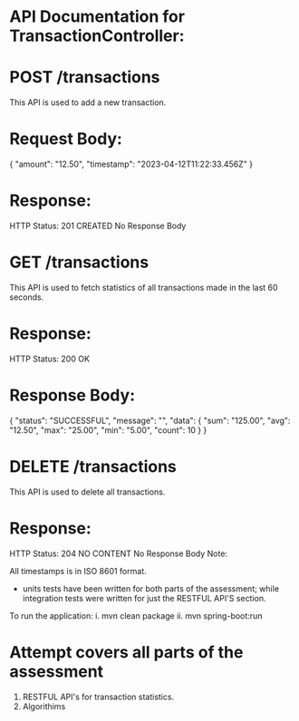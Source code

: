 # API Documentation for TransactionController:

# POST /transactions
This API is used to add a new transaction.

# Request Body:
{
"amount": "12.50",
"timestamp": "2023-04-12T11:22:33.456Z"
}

# Response:

HTTP Status: 201 CREATED
No Response Body

# GET /transactions
This API is used to fetch statistics of all transactions made in the last 60 seconds.

# Response:

HTTP Status: 200 OK
# Response Body:
{
"status": "SUCCESSFUL",
"message": "",
"data": {
"sum": "125.00",
"avg": "12.50",
"max": "25.00",
"min": "5.00",
"count": 10
}
}

# DELETE /transactions
This API is used to delete all transactions.

# Response:

HTTP Status: 204 NO CONTENT
No Response Body
Note:

All timestamps is in ISO 8601 format.

* units tests have been written for both parts of the assessment; while integration tests were written for just the
RESTFUL API'S section.

To run the application:
i. mvn clean package
ii. mvn spring-boot:run

# Attempt covers all parts of the assessment 
1. RESTFUL API's for transaction statistics.
2. Algorithims 

